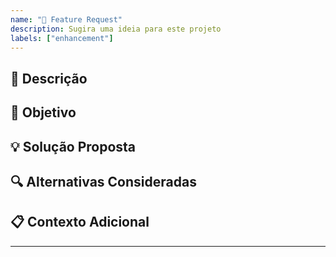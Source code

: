 ```yaml
---
name: "📌 Feature Request"
description: Sugira uma ideia para este projeto
labels: ["enhancement"]
---
```


## 📝 Descrição
<!-- Descreva sua solicitação de recurso com clareza e concisão -->

## 🎯 Objetivo
<!-- O que você está tentando realizar? -->

## 💡 Solução Proposta
<!-- Descreva a solução que você gostaria de ver implementada -->

## 🔍 Alternativas Consideradas
<!-- Liste as alternativas ou recursos que você considerou -->

## 📋 Contexto Adicional
<!-- Adicione qualquer contexto ou informações adicionais sobre o problema aqui -->

---

<!--
  Obrigado por contribuir! 💜
  Por favor, certifique-se de que sua issue siga nosso Código de Conduta e
  que você leu nossa Política de Contribuição.
-->
